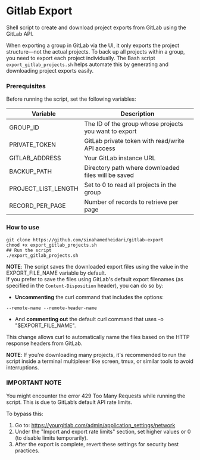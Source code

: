 # Gitlab Export
Shell script to create and download project exports from GitLab using the GitLab API.

When exporting a group in GitLab via the UI, it only exports the project structure—not the actual projects. To back up all projects within a group, you need to export each project individually. The Bash script `export_gitlab_projects.sh` helps automate this by generating and downloading project exports easily.

### Prerequisites
Before running the script, set the following variables:

| Variable | Description|
| --- | --- |
|GROUP_ID | The ID of the group whose projects you want to export |
|PRIVATE_TOKEN | GitLab private token with read/write API access |
|GITLAB_ADDRESS | Your GitLab instance URL |
|BACKUP_PATH | Directory path where downloaded files will be saved |
|PROJECT_LIST_LENGTH | Set to 0 to read all projects in the group |
|RECORD_PER_PAGE | Number of records to retrieve per page |

### How to use
```
git clone https://github.com/sinahamedheidari/gitlab-export
chmod +x export_gitlab_projects.sh
## Run the script
./export_gitlab_projects.sh
```

**NOTE**: 
The script saves the downloaded export files using the value in the EXPORT_FILE_NAME variable by default.  
If you prefer to save the files using GitLab's default export filenames (as specified in the `Content-Disposition` header), you can do so by:

- **Uncommenting** the curl command that includes the options:
```
--remote-name --remote-header-name
```
- And **commenting out** the default curl command that uses -o "$EXPORT_FILE_NAME".

This change allows curl to automatically name the files based on the HTTP response headers from GitLab.

**NOTE**: If you're downloading many projects, it's recommended to run the script inside a terminal multiplexer like screen, tmux, or similar tools to avoid interruptions.

### IMPORTANT NOTE
You might encounter the error 429 Too Many Requests while running the script. This is due to GitLab’s default API rate limits.

To bypass this:

   1. Go to: https://yourgitlab.com/admin/application_settings/network
   2. Under the "Import and export rate limits" section, set higher values or 0 (to disable limits temporarily).
   3. After the export is complete, revert these settings for security best practices.
